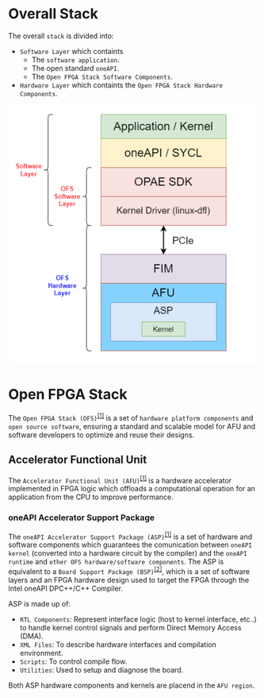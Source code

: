 # Overall Stack 
The overall `stack` is divided into:
* `Software Layer` which containts
  * The `software application`.
  * The open standard `oneAPI`.
  * The `Open FPGA Stack Software Components`.
* `Hardware Layer` which containts the `Open FPGA Stack Hardware Components`.

<p align="center">
  <img src="img/stack_sw_hw.png" width="500">
</p>


# Open FPGA Stack <a name="ch_ofs"></a>
The `Open FPGA Stack (OFS)`<sup>[[1]](references.md#ref_oneapi_asp_ref)</sup> is a set of `hardware platform components` and `open source software`, ensuring a standard and scalable model for AFU and software developers to optimize and reuse their designs.


## Accelerator Functional Unit <a name="ch_afu"></a>
The `Accelerator Functional Unit (AFU)`<sup>[[1]](references.md#ref_oneapi_asp_ref)</sup>  is a hardware accelerator implemented in FPGA logic which offloads a computational operation for an application from the CPU to improve performance. 

### oneAPI Accelerator Support Package <a name="ch_asp"></a>
The `oneAPI Accelerator Support Package (ASP)`<sup>[[1]](references.md#ref_oneapi_asp_ref)</sup>  is a set of hardware and software components which guarantees the comunication between `oneAPI kernel` (converted into a hardware circuit by the compiler) and the `oneAPI runtime` and `other OFS hardware/software components`. The ASP is equivalent to a `Board Support Package (BSP)`<sup>[[2]](references.md#ref_bsp)</sup>, which is a set of software layers and an FPGA hardware design used to target the FPGA through the Intel oneAPI DPC++/C++ Compiler.

ASP is made up of:
* `RTL Components`: Represent interface logic (host to kernel interface, etc..) to handle kernel control signals and perform Direct Memory Access (DMA).
* `XML Files`: To describe hardware interfaces and compilation environment.
* `Scripts`: To control compile flow.
* `Utilities`: Used to setup and diagnose the board.

Both ASP hardware components and kernels are placend in the `AFU region`. 
